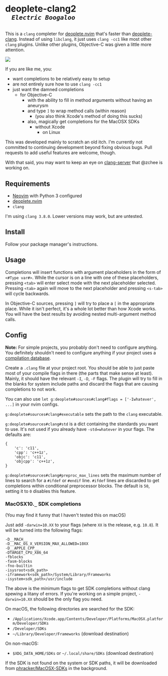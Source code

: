 <h1>deoplete-clang2<br>
&nbsp;&nbsp;&nbsp;<sup><em><code>Electric Boogaloo</code></em></sup></h1>

This is a `clang` completer for [deoplete.nvim][] that's faster than
[deoplete-clang][].  Instead of using `libclang`, it just uses `clang -cc1`
like most other `clang` plugins.  Unlike other plugins, Objective-C was given a
little more attention.

![](https://cloud.githubusercontent.com/assets/111942/21212064/1851c006-c257-11e6-83a4-a3a96482ceaf.gif)

If you are like me, you:

- want completions to be relatively easy to setup
- are not entirely sure how to use `clang -cc1`
- just want the damned completions
  - for Objective-C
    - with the ability to fill in method arguments without having an aneurysm
    - and type `]` to wrap method calls (within reason)
      - (you also think Xcode's method of doing this sucks)
    - also, magically get completions for the MacOSX SDKs
      - without Xcode
        - on Linux

This was developed mainly to scratch an old itch.  I'm currently not committed
to continuing development beyond fixing obvious bugs.  Pull requests to add
useful features are welcome, though.

With that said, you may want to keep an eye on [clang-server][] that @zchee is
working on.

## Requirements

- [Neovim][] with Python 3 configured
- [deoplete.nvim][]
- `clang`

I'm using `clang 3.8.0`.  Lower versions may work, but are untested.


## Install

Follow your package manager's instructions.


## Usage

Completions will insert functions with argument placeholders in the form of
`<#Type var#>`.  While the cursor is on a line with one of these placeholders,
pressing `<tab>` will enter select mode with the next placeholder selected.
Pressing `<tab>` again will move to the next placeholder and pressing `<s-tab>`
will cycle backwards.

In Objective-C sources, pressing `]` will try to place a `[` in the appropriate
place.  While it isn't perfect, it's a whole lot better than how Xcode works.
You will have the best results by avoiding nested multi-argument method calls.


## Config

**Note:** For simple projects, you probably don't need to configure anything.  You
definitely shouldn't need to configure anything if your project uses a
[compilation database][].

Create a `.clang` file at your project root.  You should be able to just paste
most of your compile flags in there (the parts that make sense at least).
Mainly, it should have the relevant `-I`, `-D`, `-F` flags.  The plugin will
try to fill in the blanks for system include paths and discard the flags that
are causing completions to not work.

You can also use `let g:deoplete#sources#clang#flags = ['-Iwhatever', ...]` in
your nvim configs.

`g:deoplete#sources#clang#executable` sets the path to the `clang` executable.

`g:deoplete#sources#clang#std` is a dict containing the standards you want to
use.  It's not used if you already have `-std=whatever` in your flags.  The
defaults are:

```
{
    'c': 'c11',
    'cpp': 'c++1z',
    'objc': 'c11',
    'objcpp': 'c++1z',
}
```

`g:deoplete#sources#clang#preproc_max_lines` sets the maximum number of lines to
search for a `#ifdef` or `#endif` line.  `#ifdef` lines are discarded to get
completions within conditional preprocessor blocks.  The default is `50`,
setting it to `0` disables this feature.

### MacOSX10.`_` SDK completions

(You may find it funny that I haven't tested this on macOS)

Just add `-darwin=10.XX` to your flags (where `XX` is the release, e.g.
`10.8`).  It will be turned into the following flags:

```
-D__MACH__
-D__MAC_OS_X_VERSION_MAX_ALLOWED=10XX
-D__APPLE_CPP__
-DTARGET_CPU_X86_64
-fblocks
-fasm-blocks
-fno-builtin
-isysroot<sdk_path>
-iframework<sdk_path>/System/Library/Frameworks
-isystem<sdk_path>/usr/include
```

The above is the minimum flags to get SDK completions without clang spewing a
litany of errors.  If you're working on a simple project, `-darwin=10.XX`
should be the only flag you need.

On macOS, the following directories are searched for the SDK:

- `/Applications/Xcode.app/Contents/Developer/Platforms/MacOSX.platform/Developer/SDKs`
- `/Developer/SDKs`
- `~/Library/Developer/Frameworks` (download destination)

On non-macOS:

- `$XDG_DATA_HOME/SDKs` or `~/.local/share/SDKs` (download destination)

If the SDK is not found on the system or SDK paths, it will be downloaded from
[phracker/MacOSX-SDKs][] in the background.


[deoplete.nvim]: https://github.com/Shougo/deoplete.nvim
[deoplete-clang]: https://github.com/zchee/deoplete-clang
[clang-server]: https://github.com/zchee/clang-server
[Neovim]: https://github.com/neovim/neovim
[compilation database]: http://clang.llvm.org/docs/JSONCompilationDatabase.html
[phracker/MacOSX-SDKs]: https://github.com/phracker/MacOSX-SDKs
